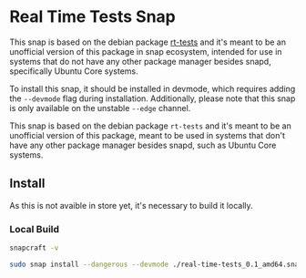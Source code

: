
# Real Time Tests Snap 

This snap is based on the debian package [rt-tests](https://wiki.linuxfoundation.org/realtime/documentation/howto/tools/rt-tests) 
and it's meant to be an unofficial version of this package in snap 
ecosystem, intended for use in systems that do not have any other package manager besides snapd, specifically 
Ubuntu Core systems.

To install this snap, it should be installed in devmode, which requires adding the `--devmode` flag during installation.
Additionally, please note that this snap is only available on the unstable `--edge` channel.

This snap is based on the debian package `rt-tests` and it's meant to be an unofficial version of this package, meant to
be used in systems that don't have any other package manager besides snapd, such as Ubuntu Core systems.

## Install

As this is not avaible in store yet, it's necessary to build it locally.

### Local Build

```bash
snapcraft -v

sudo snap install --dangerous --devmode ./real-time-tests_0.1_amd64.snap
```